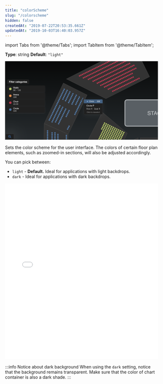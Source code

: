 ```yaml
---
title: "colorScheme"
slug: "/colorscheme"
hidden: false
createdAt: "2019-07-22T20:53:35.661Z"
updatedAt: "2019-10-03T16:40:03.957Z"
---
```


import Tabs from '@theme/Tabs';
import TabItem from '@theme/TabItem';

**Type**: string
**Default**: `"light"`

![Screen Shot 2019-07-22 at 2.24.34 PM.png](/img/readme/Screen-Shot-2019-07-22-at-2.24.34-PM.png)

Sets the color scheme for the user interface. The colors of certain floor plan elements, such as zoomed-in sections, will also be adjusted accordingly.

You can pick between:

- `light` - **Default.** Ideal for applications with light backdrops.
- `dark` - Ideal for applications with dark backdrops.

<iframe width="100%" height="580" src="//jsfiddle.net/seatsio/j63n5Loc/21/embedded/js,html,result/" allowfullscreen="allowfullscreen" frameborder="0"></iframe>

:::info Notice about dark background
When using the `dark` setting, notice that the background remains transparent. Make sure that the color of chart container is also a dark shade.
:::
